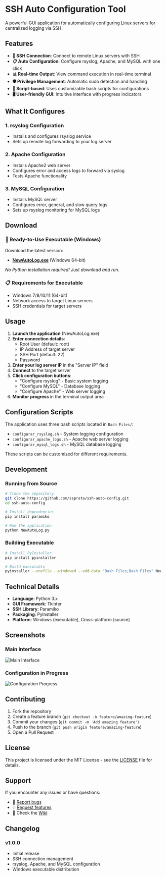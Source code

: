 # SSH Auto Configuration Tool

A powerful GUI application for automatically configuring Linux servers for centralized logging via SSH.

## Features

- **🔐 SSH Connection**: Connect to remote Linux servers with SSH
- **📋 Auto Configuration**: Configure rsyslog, Apache, and MySQL with one click
- **📊 Real-time Output**: View command execution in real-time terminal
- **🛡️ Privilege Management**: Automatic sudo detection and handling
- **📁 Script-based**: Uses customizable bash scripts for configurations
- **🖥️ User-friendly GUI**: Intuitive interface with progress indicators

## What It Configures

### 1. **rsyslog Configuration**
- Installs and configures rsyslog service
- Sets up remote log forwarding to your log server

### 2. **Apache Configuration** 
- Installs Apache2 web server
- Configures error and access logs to forward via syslog
- Tests Apache functionality

### 3. **MySQL Configuration**
- Installs MySQL server
- Configures error, general, and slow query logs
- Sets up rsyslog monitoring for MySQL logs

## Download

### 🚀 Ready-to-Use Executable (Windows)
Download the latest version:
- **[NewAutoLog.exe](https://github.com/ssprata/ssh-auto-config/releases/latest/download/NewAutoLog.exe)** (Windows 64-bit)

*No Python installation required! Just download and run.*

### 📋 Requirements for Executable
- Windows 7/8/10/11 (64-bit)
- Network access to target Linux servers
- SSH credentials for target servers

## Usage

1. **Launch the application** (NewAutoLog.exe)
2. **Enter connection details**:
   - Root User (default: root)
   - IP Address of target server
   - SSH Port (default: 22)
   - Password
3. **Enter your log server IP** in the "Server IP" field
4. **Connect** to the target server
5. **Click configuration buttons**:
   - "Configure rsyslog" - Basic system logging
   - "Configure MySQL" - Database logging  
   - "Configure Apache" - Web server logging
6. **Monitor progress** in the terminal output area

## Configuration Scripts

The application uses three bash scripts located in `Bash Files/`:

- `configurar_rsyslog.sh` - System logging configuration
- `configurar_apache_logs.sh` - Apache web server logging
- `configurar_mysql_logs.sh` - MySQL database logging

These scripts can be customized for different requirements.

## Development

### Running from Source
```bash
# Clone the repository
git clone https://github.com/ssprata/ssh-auto-config.git
cd ssh-auto-config

# Install dependencies
pip install paramiko

# Run the application
python NewAutoLog.py
```

### Building Executable
```bash
# Install PyInstaller
pip install pyinstaller

# Build executable
pyinstaller --onefile --windowed --add-data "Bash Files;Bash Files" NewAutoLog.py
```

## Technical Details

- **Language**: Python 3.x
- **GUI Framework**: Tkinter
- **SSH Library**: Paramiko
- **Packaging**: PyInstaller
- **Platform**: Windows (executable), Cross-platform (source)

## Screenshots

### Main Interface
![Main Interface](screenshots/main-interface.png)

### Configuration in Progress
![Configuration Progress](screenshots/configuration-progress.png)

## Contributing

1. Fork the repository
2. Create a feature branch (`git checkout -b feature/amazing-feature`)
3. Commit your changes (`git commit -m 'Add amazing feature'`)
4. Push to the branch (`git push origin feature/amazing-feature`)
5. Open a Pull Request

## License

This project is licensed under the MIT License - see the [LICENSE](LICENSE) file for details.

## Support

If you encounter any issues or have questions:
- 🐛 [Report bugs](https://github.com/ssprata/ssh-auto-config/issues)
- 💡 [Request features](https://github.com/ssprata/ssh-auto-config/issues)
- 📖 Check the [Wiki](https://github.com/ssprata/ssh-auto-config/wiki)

## Changelog

### v1.0.0
- Initial release
- SSH connection management
- rsyslog, Apache, and MySQL configuration
- Windows executable distribution
